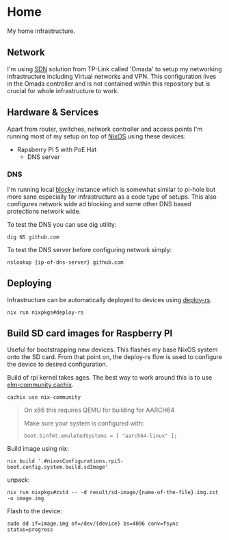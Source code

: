 # Home

My home infrastructure.

## Network

I'm using [SDN](https://en.wikipedia.org/wiki/Software-defined_networking) solution
from TP-Link called 'Omada' to setup my networking infrastructure including Virtual networks and VPN.
This configuration lives in the Omada controller and is not contained within this repository
but is crucial for whole infrastructure to work.

## Hardware & Services

Apart from router, switches, network controller and access points
I'm running most of my setup on top of [NixOS](https://nixos.org/)
using these devices:

- Rapsberry PI 5 with PoE Hat
  - DNS server

### DNS

I'm running local [blocky](https://github.com/0xERR0R/blocky) instance which is somewhat similar to pi-hole but more sane especially
for infrastructure as a code type of setups.
This also configures network wide ad blocking
and some other DNS based protections network wide.

To test the DNS you can use dig utility:

```
dig NS github.com
```

To test the DNS server before configuring network simply:

```
nslookup {ip-of-dns-server} github.com
```

## Deploying

Infrastructure can be automatically deployed to devices using [deploy-rs](https://github.com/serokell/deploy-rs).

```
nix run nixpkgs#deploy-rs
```



## Build SD card images for Raspberry PI

Useful for bootstrapping new devices.
This flashes my base NixOS system onto the SD card.
From that point on, the deploy-rs flow is used to configure the device to desired configuration.

Build of rpi kernel takes ages. The best way to work around this is to use [elm-community cachix](https://app.cachix.org/cache/nix-community).

```
cachix use nix-community
```

> On x86 this requires QEMU for building for AARCH64
>
> Make sure your system is configured with:
>
> ```
> boot.binfmt.emulatedSystems = [ "aarch64-linux" ];
> ```

Build image using nix:

```
nix build '.#nixosConfigurations.rpi5-boot.config.system.build.sdImage'
```

unpack:

```
nix run nixpkgs#zstd -- -d result/sd-image/{name-of-the-file}.img.zst -o image.img
```

Flash to the device:

```
sudo dd if=image.img of=/dev/{device} bs=4096 conv=fsync status=progress
```
